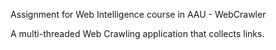 Assignment for Web Intelligence course in AAU - WebCrawler

A multi-threaded Web Crawling application that collects links.

